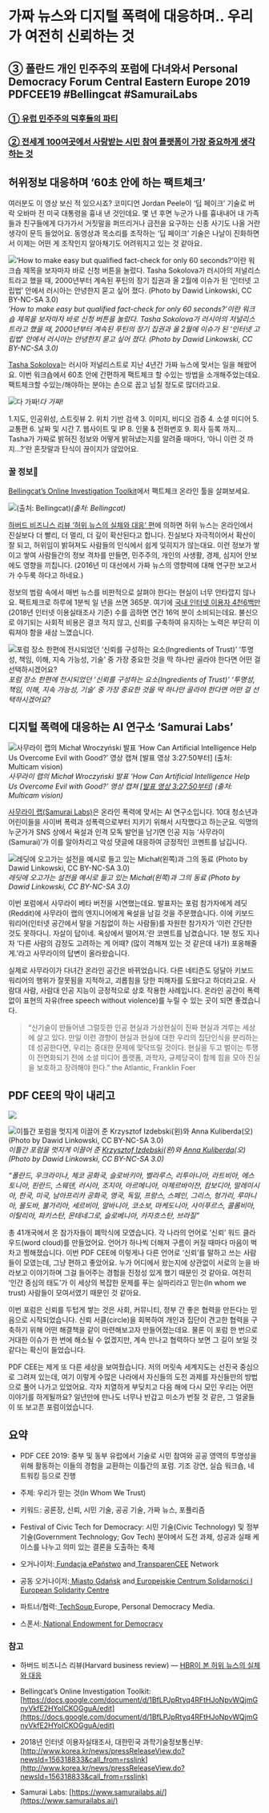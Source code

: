 
# 가짜 뉴스와 디지털 폭력에 대응하며.. 우리가 여전히 신뢰하는 것

## ③ 폴란드 개인 민주주의 포럼에 다녀와서 Personal Democracy Forum Central Eastern Europe 2019 PDFCEE19 #Bellingcat #SamuraiLabs

### [① 유럽 민주주의 덕후들의 파티](https://medium.com/parti-xyz-developers/pdfcee19-b0d0aedc269c)

### [② 전세계 100여곳에서 사랑받는 시민 참여 플랫폼이 가장 중요하게 생각하는 것](https://medium.com/parti-xyz-developers/pdfcee-e742ff24d3a)

## 허위정보 대응하며 ‘60초 안에 하는 팩트체크’


여러분도 이 영상 보신 적 있으시죠? 코미디언 Jordan Peele이 ‘딥 페이크’ 기술로 버락 오바마 전 미국 대통령을 흉내 낸 것인데요. 몇 년 후면 누군가 나를 흉내내어 내 가족들과 친구들에게 다가가서 거짓말을 퍼뜨리거나 금전을 요구하는 신종 사기도 나올 거란 생각이 문득 들었어요. 동영상과 목소리를 조작하는 ‘딥 페이크’ 기술은 나날이 진화하면서 이제는 어떤 게 조작인지 알아채기도 어려워지고 있는 것 같아요.

![‘How to make easy but qualified fact-check for only 60 seconds?’이란 워크숍 제목을 보자마자 바로 신청 버튼을 눌렀다. Tasha Sokolova가 러시아의 저널리스트라고 했을 때, 2000년부터 계속된 푸틴의 장기 집권과 올 2월에 이슈가 된 ‘인터넷 고립법’ 안에서 러시아는 안녕한지 묻고 싶어 졌다. 
(Photo by Dawid Linkowski, CC BY-NC-SA 3.0)](/assets/images/가짜-뉴스와-디지털-폭력에-대응하며-우리가-신뢰하는-것/0*5lOPaaoLw5yXaFCy)*‘How to make easy but qualified fact-check for only 60 seconds?’이란 워크숍 제목을 보자마자 바로 신청 버튼을 눌렀다. Tasha Sokolova가 러시아의 저널리스트라고 했을 때, 2000년부터 계속된 푸틴의 장기 집권과 올 2월에 이슈가 된 ‘인터넷 고립법’ 안에서 러시아는 안녕한지 묻고 싶어 졌다. 
(Photo by Dawid Linkowski, CC BY-NC-SA 3.0)*

[Tasha Sokolova](https://scopus.academia.edu/TashaSokolova)는 러시아 저널리스트로 지난 4년간 가짜 뉴스에 맞서는 일을 해왔어요. 이번 워크숍에서 60초 안에 간편하게 팩트체크 할 수있는 방법을 소개해주었는데요. 팩트체크할 수있는/해야하는 분야는 손으로 꼽고 넘칠 정도로 많더라고요.

![다 가짜!](/assets/images/가짜-뉴스와-디지털-폭력에-대응하며-우리가-신뢰하는-것/1*43V0X1YI9i30F6g7_tXfTg.jpeg)*다 가짜!*

1.지도, 인공위성, 스트릿뷰 2. 위치 기반 검색 3. 이미지, 비디오 검증 4. 소셜 미디어 5. 교통편 6. 날짜 및 시간 7. 웹사이트 및 IP 8. 인물 & 전화번호 9. 회사 등록 까지… Tasha가 가짜로 밝혀진 정보와 어떻게 밝혀냈는지를 알려줄 때마다, ‘아니 이런 것 까지…?’란 혼잣말과 탄식이 끊이지가 않았어요.

### 꿀 정보🍯

[Bellingcat’s Online Investigation Toolkit](https://docs.google.com/document/d/1BfLPJpRtyq4RFtHJoNpvWQjmGnyVkfE2HYoICKOGguA/edit)에서 팩트체크 온라인 툴을 살펴보세요.

![(출처: Bellingcat)](/assets/images/가짜-뉴스와-디지털-폭력에-대응하며-우리가-신뢰하는-것/0*zrDR7uFeovK5yE7C)*(출처: Bellingcat)*

[하버드 비즈니스 리뷰 ‘허위 뉴스의 실체와 대응’ 편](https://select.ridibooks.com/book/3120000039?utm_source=etc&utm_medium=button&utm_campaign=inhouse&utm_term=unknown&utm_content=Y01)에 의하면 허위 뉴스는 온라인에서 진실보다 더 빨리, 더 멀리, 더 깊이 확산된다고 합니다. 진실보다 자극적이어서 확산이 잘 되고, 허위임이 밝혀져도 사람들의 인식에서 쉽게 잊히지가 않는대요. 이런 정보가 쌓이고 쌓여 사람들간의 정보 격차를 만들면, 민주주의, 개인의 사생활, 경제, 심지어 안보에도 영향을 끼칩니다. (2016년 미 대선에서 가짜 뉴스의 영향력에 대해 연구한 보고서가 수두룩 하다고 하네요.)

정보의 범람 속에서 매번 뉴스를 비판적으로 살펴야 한다는 현실이 너무 안타깝지 않나요. 팩트체크로 하루에 1분씩 일 년을 쓰면 365분. 여기에 [국내 인터넷 이용자 4천6백만](http://www.korea.kr/news/pressReleaseView.do?newsId=156318833&call_from=rsslink)(2018년 인터넷 이용실태조사 기준) 수를 곱하면 연간 16억 분이 소비되는데요. 불신으로 야기되는 사회적 비용은 결코 적지 않고, 신뢰를 구축하여 유지하는 노력은 부단히 이뤄져야 함을 새삼 느꼈습니다.

![포럼 장소 한편에 전시되었던 ‘신뢰를 구성하는 요소(Ingredients of Trust)’ 
‘투명성, 책임, 이해, 지속 가능성, 기술’ 중 가장 중요한 것을 딱 하나만 골라야 한다면 어떤 걸 선택하시겠어요?](/assets/images/가짜-뉴스와-디지털-폭력에-대응하며-우리가-신뢰하는-것/1*5a-ePXh25s70KoxJZMTPkQ.jpeg)*포럼 장소 한편에 전시되었던 ‘신뢰를 구성하는 요소(Ingredients of Trust)’ 
‘투명성, 책임, 이해, 지속 가능성, 기술’ 중 가장 중요한 것을 딱 하나만 골라야 한다면 어떤 걸 선택하시겠어요?*

## 디지털 폭력에 대응하는 AI 연구소 ‘Samurai Labs’

![사무라이 랩의 Michał Wroczyński 발표 ‘How Can Artificial Intelligence Help Us Overcome Evil with Good?’ 영상 캡쳐 [[발표 영상 3:27:50부터](https://vimeo.com/328466263)] (출처: Multicam vision)](/assets/images/가짜-뉴스와-디지털-폭력에-대응하며-우리가-신뢰하는-것/1*Ho-YWIdUHkFIX1f3geH9AA.png)*사무라이 랩의 Michał Wroczyński 발표 ‘How Can Artificial Intelligence Help Us Overcome Evil with Good?’ 영상 캡쳐 [[발표 영상 3:27:50부터](https://vimeo.com/328466263)] (출처: Multicam vision)*

[사무라이 랩(Samurai Labs)](https://www.samurailabs.ai/)은 온라인 폭력에 맞서는 AI 연구소입니다. 10대 청소년과 어린이들을 사이버 폭력과 성폭력으로부터 지키기 위해서 시작했다고 하는군요. 익명의 누군가가 SNS 상에서 욕설과 인격 모독 발언을 남기면 인공 지능 ‘사무라이(Samurai)’가 이를 알아차리고 악성 댓글에 대응하여 긍정적인 코멘트를 남깁니다.

![레딧에 오고가는 설전을 예시로 들고 있는 Michał(왼쪽)과 그의 동료 (Photo by Dawid Linkowski, CC BY-NC-SA 3.0)](/assets/images/가짜-뉴스와-디지털-폭력에-대응하며-우리가-신뢰하는-것/0*Fj5u9_kB9ZR-Hq1D)*레딧에 오고가는 설전을 예시로 들고 있는 Michał(왼쪽)과 그의 동료 (Photo by Dawid Linkowski, CC BY-NC-SA 3.0)*

이번 포럼에서 사무라이 베타 버전을 시연했는데요. 발표자는 포럼 참가자에게 레딧(Reddit)에 사무라이 랩의 엔지니어에게 욕설을 남길 것을 주문했습니다. 이에 키보드 워리어(인터넷 공간에서 말을 거침없이 하는 사람들)를 자원한 참가자가 ‘이런 간단한 것도 못하다니. 자살이 답이네. 옥상에서 떨어져.’란 코멘트를 남겼습니다. 1분 정도 지나자 ‘다른 사람의 감정도 고려하는 게 어때? (많이 격해져 있는 것 같은데 내가) 포옹해줄게.’라고 사무라이의 답변이 올라왔습니다.

실제로 사무라이가 다녀간 온라인 공간은 바뀌었습니다. 다른 네티즌도 덩달아 키보드 워리어의 행위가 잘못됨을 지적하고, 괴롭힘을 당한 피해자를 도왔다고 하더라고요. 사람대 사람, 사람대 인공 지능이 긍정적으로 상호 작용한 사례입니다. 온라인 공간이 폭력 없이 표현의 자유(free speech without violence)를 누릴 수 있는 곳이 되면 좋겠습니다.
> “신기술이 만들어낸 그럴듯한 인공 현실과 가상현실이 진짜 현실과 겨루는 세상에 살고 있다. 만일 이런 경향이 현실과 현실에 대한 우리의 집단인식을 분리하는 데 성공한다면, 우리는 중대한 문제에 맞닥뜨릴 것이다. 현실을 두고 벌이는 투쟁이 전면화되기 전에 소셜 미디어 플랫폼, 과학자, 규제당국이 함께 힘을 모아 진실을 보호하고 장려해야 한다.” 
the Atlantic, Franklin Foer

## PDF CEE의 막이 내리고

![](/assets/images/가짜-뉴스와-디지털-폭력에-대응하며-우리가-신뢰하는-것/1*xf2fwbU1Xgp_uFzQsm5wjA.png)

![이틀간 포럼을 멋지게 이끌어 준 [Krzysztof Izdebski](https://www.facebook.com/krzysiek.izdebski)(왼)와 [Anna Kuliberda](https://www.facebook.com/anna.kuliberda)(오)(Photo by Dawid Linkowski, CC BY-NC-SA 3.0)](/assets/images/가짜-뉴스와-디지털-폭력에-대응하며-우리가-신뢰하는-것/1*5SHdSo6d3zObZAHzpRYW9Q.jpeg)*이틀간 포럼을 멋지게 이끌어 준 [Krzysztof Izdebski](https://www.facebook.com/krzysiek.izdebski)(왼)와 [Anna Kuliberda](https://www.facebook.com/anna.kuliberda)(오)(Photo by Dawid Linkowski, CC BY-NC-SA 3.0)*

*“폴란드, 우크라이나, 체코 공화국, 슬로바키아, 벨라루스, 리투아니아, 라트비아, 에스토니아, 핀란드, 스웨덴, 러시아, 조지아, 아르메니아, 아제르바이잔, 캄보디아, 말레이시아, 한국, 미국, 남아프리카 공화국, 영국, 독일, 프랑스, 스페인, 그리스, 헝가리, 루마니아, 몰도바, 불가리아, 세르비아, 알바니아, 코소보, 마케도니아, 사이푸르스, 콜롬비아, 이탈리아, 파키스탄, 몬테네그로, 슬로베니아, 카자흐스탄, 브라질”*

총 41개국에서 온 참가자들이 폐막식에 모였습니다. 각 나라의 언어로 ‘신뢰’ 워드 클라우드(word cloud)를 만들었어요. 언어가 하나씩 더해져 구름이 커질 때마다 마음이 벅차고 찡해졌습니다. 이번 PDF CEE에 이렇게나 다른 언어로 ‘신뢰’를 말하고 쓰는 사람들이 모였는데, 그냥 편하고 좋았어요. 누가 어디에서 왔는지에 상관없이 서로의 눈을 바라보고 이야기하며 그걸 들어주는 경험을 진정성 있게 했기 때문인 것 같아요. 여전히 ‘인간 중심의 태도’가 이 세상의 복잡한 문제를 푸는 실마리라고 믿는(In whom we trust) 사람들이 모여서였기 때문인 것 같아요.

이번 포럼은 신뢰를 두텁게 쌓는 것은 사회, 커뮤니티, 정부 간 좋은 협력을 만든다는 믿음으로 시작되었습니다. 신뢰 서클(circle)을 회복하여 개인과 집단이 견고한 협력을 구축하기 위해 어떤 해결책을 같이 마련해보고자 만들어졌는데요. 물론 이 포럼 한 번으로 거대한 이슈가 한 번에 해소될 수 없겠지만, 계속 만나고 협력하다 보면 그 길이 보일 것 같다는 확신이 들었습니다.

PDF CEE는 제게 또 다른 세상을 보여줬습니다. 저의 머릿속 세계지도는 선진국 중심으로 그려져 있는데, 여기 이렇게 수많은 나라에서 자신들의 도전 과제를 자신들만의 방법으로 풀어 나가고 있었어요. 각자 치열하게 부딪치고 다음 해에 다시 모인 우리는 어떤 이야기를 하게될까요? 일년만에 만나도 너무나 반갑고 미소가 번질 것 같은, 그 얼굴들이 또 보고픈 포럼이었습니다.

## 요약

* PDF CEE 2019: 중부 및 동부 유럽에서 기술로 시민 참여와 공공 영역의 투명성을 위해 활동하는 이들의 경험을 교환하는 이틀간의 포럼. 기조 강연, 실습 워크숍, 네트워킹 등으로 진행

* 주제: 우리가 믿는 것(In Whom We Trust)

* 키워드: 공론장, 신뢰, 시민 기술, 공공 기술, 가짜 뉴스, 포퓰리즘

* Festival of Civic Tech for Democracy: 시민 기술(Civic Technology) 및 정부 기술(Government Technology; Gov Tech) 분야에서 도전 과제, 성공과 실패 케이스를 나누고 의미 있는 결론을 도출하는 축제

* 오거나이저:[ Fundacja ePaństwo](https://www.facebook.com/epanstwo/?__tn__=K-R&eid=ARA_2T4O22KXjTs69tG38TIvEp079Ms40NNsp7ZLB_A30DVvzxg1CudFJyCtRS-mKM-TJZWrWORIzAvv&fref=mentions&__xts__%5B0%5D=68.ARCaCyNxMZgte1djcciClWMNtvSZ58DcrtonrUl4fuX-qgyrOsnGEN6P5jVWT5r_FQeBojavJtC4RKjBKkb0Y8NtD61p9xrmMeBKmyfDJiJASCt464IwpvHheM_cLETaH-ofnGCBaPp4wSb5OHjYJ_oI4GXvTwqCRwlimFrfz97mGkYUBq5XBkWmOzpLHGHGfZlx5wJJQi_JYi00ehs2mJIpQUqihqY2-OuJtZpmkbUB2pyHUyI8AAZQCGmWtnVocH54LP3uSaudVdjdVIekwij4w0pdmmt0y0ojInwHP-lC-iMqf_8LbB1kx5IpzND_glV8LdHMO9rpa6Fevr9xN57ntny2) and[ TransparenCEE](https://www.facebook.com/transparencee/?__tn__=K-R&eid=ARB7LxY0q1B_ruZ68P6pnQi0jGR3M2cLt_js8YXnK6Zs-U48-rp6zIoToWPYWCWfPbm_ycxIGUze0M4R&fref=mentions&__xts__%5B0%5D=68.ARCaCyNxMZgte1djcciClWMNtvSZ58DcrtonrUl4fuX-qgyrOsnGEN6P5jVWT5r_FQeBojavJtC4RKjBKkb0Y8NtD61p9xrmMeBKmyfDJiJASCt464IwpvHheM_cLETaH-ofnGCBaPp4wSb5OHjYJ_oI4GXvTwqCRwlimFrfz97mGkYUBq5XBkWmOzpLHGHGfZlx5wJJQi_JYi00ehs2mJIpQUqihqY2-OuJtZpmkbUB2pyHUyI8AAZQCGmWtnVocH54LP3uSaudVdjdVIekwij4w0pdmmt0y0ojInwHP-lC-iMqf_8LbB1kx5IpzND_glV8LdHMO9rpa6Fevr9xN57ntny2) Network

* 공동 오거나이저:[ Miasto Gdańsk](https://www.facebook.com/gdansk/?__tn__=K-R&eid=ARCRMco08q05LWvz9NofMNTLz8LKhpqzQR39mBf2Unjb1jMfYm9V86pgdezG6NRhXExw8RwJoJWaCaU_&fref=mentions&__xts__%5B0%5D=68.ARCaCyNxMZgte1djcciClWMNtvSZ58DcrtonrUl4fuX-qgyrOsnGEN6P5jVWT5r_FQeBojavJtC4RKjBKkb0Y8NtD61p9xrmMeBKmyfDJiJASCt464IwpvHheM_cLETaH-ofnGCBaPp4wSb5OHjYJ_oI4GXvTwqCRwlimFrfz97mGkYUBq5XBkWmOzpLHGHGfZlx5wJJQi_JYi00ehs2mJIpQUqihqY2-OuJtZpmkbUB2pyHUyI8AAZQCGmWtnVocH54LP3uSaudVdjdVIekwij4w0pdmmt0y0ojInwHP-lC-iMqf_8LbB1kx5IpzND_glV8LdHMO9rpa6Fevr9xN57ntny2) and[ Europejskie Centrum Solidarności I European Solidarity Centre](https://www.facebook.com/ecsgdansk/?__tn__=K-R&eid=ARDJKXSTEfVuMCUWiUxf7YNw14BYhgf8gyAdqu6OAuBHceo2HEYjELHYMhm3B0R-4-2_TTwpWIT8TO2n&fref=mentions&__xts__%5B0%5D=68.ARCaCyNxMZgte1djcciClWMNtvSZ58DcrtonrUl4fuX-qgyrOsnGEN6P5jVWT5r_FQeBojavJtC4RKjBKkb0Y8NtD61p9xrmMeBKmyfDJiJASCt464IwpvHheM_cLETaH-ofnGCBaPp4wSb5OHjYJ_oI4GXvTwqCRwlimFrfz97mGkYUBq5XBkWmOzpLHGHGfZlx5wJJQi_JYi00ehs2mJIpQUqihqY2-OuJtZpmkbUB2pyHUyI8AAZQCGmWtnVocH54LP3uSaudVdjdVIekwij4w0pdmmt0y0ojInwHP-lC-iMqf_8LbB1kx5IpzND_glV8LdHMO9rpa6Fevr9xN57ntny2)

* 파트너/협력:[ TechSoup ](https://www.facebook.com/techsoupeurope/?__tn__=K-R&eid=ARCEw6nT7g_SY8U1fD_Q0bn1skQWswk6VFFVDykFGJWOXBksda3oW7yQxRtkYU7ijhPQP84iTdTIdvqH&fref=mentions&__xts__%5B0%5D=68.ARCaCyNxMZgte1djcciClWMNtvSZ58DcrtonrUl4fuX-qgyrOsnGEN6P5jVWT5r_FQeBojavJtC4RKjBKkb0Y8NtD61p9xrmMeBKmyfDJiJASCt464IwpvHheM_cLETaH-ofnGCBaPp4wSb5OHjYJ_oI4GXvTwqCRwlimFrfz97mGkYUBq5XBkWmOzpLHGHGfZlx5wJJQi_JYi00ehs2mJIpQUqihqY2-OuJtZpmkbUB2pyHUyI8AAZQCGmWtnVocH54LP3uSaudVdjdVIekwij4w0pdmmt0y0ojInwHP-lC-iMqf_8LbB1kx5IpzND_glV8LdHMO9rpa6Fevr9xN57ntny2)Europe, Personal Democracy Media.

* 스폰서:[ National Endowment for Democracy](https://www.facebook.com/National.Endowment.for.Democracy/?__tn__=K-R&eid=ARBhiksQSvpdrTGArWhuKqhzvdNtQCCR9UNCp1WD_mtdS-MccsdYKjhhfqk8P56YcmfjPmM1bvb3aQ2X&fref=mentions&__xts__%5B0%5D=68.ARCaCyNxMZgte1djcciClWMNtvSZ58DcrtonrUl4fuX-qgyrOsnGEN6P5jVWT5r_FQeBojavJtC4RKjBKkb0Y8NtD61p9xrmMeBKmyfDJiJASCt464IwpvHheM_cLETaH-ofnGCBaPp4wSb5OHjYJ_oI4GXvTwqCRwlimFrfz97mGkYUBq5XBkWmOzpLHGHGfZlx5wJJQi_JYi00ehs2mJIpQUqihqY2-OuJtZpmkbUB2pyHUyI8AAZQCGmWtnVocH54LP3uSaudVdjdVIekwij4w0pdmmt0y0ojInwHP-lC-iMqf_8LbB1kx5IpzND_glV8LdHMO9rpa6Fevr9xN57ntny2)

### 참고

* 하버드 비즈니스 리뷰(Harvard business review) — [HBR이 본 허위 뉴스의 실체와 대응](https://select.ridibooks.com/book/3120000039?utm_source=etc&utm_medium=button&utm_campaign=inhouse&utm_term=unknown&utm_content=Y01)

* Bellingcat’s Online Investigation Toolkit: [https://docs.google.com/document/d/1BfLPJpRtyq4RFtHJoNpvWQjmGnyVkfE2HYoICKOGguA/edit](https://docs.google.com/document/d/1BfLPJpRtyq4RFtHJoNpvWQjmGnyVkfE2HYoICKOGguA/edit)

* 2018년 인터넷 이용자실태조사, 대한민국 과학기술정보통신부: [http://www.korea.kr/news/pressReleaseView.do?newsId=156318833&call_from=rsslink](http://www.korea.kr/news/pressReleaseView.do?newsId=156318833&call_from=rsslink)

* Samurai Labs: [https://www.samurailabs.ai/](https://www.samurailabs.ai/)